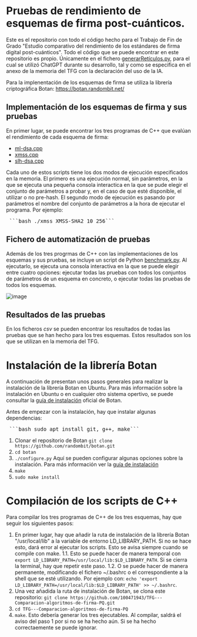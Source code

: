 # Pruebas de rendimiento de esquemas de firma post-cuánticos.
Este es el repositorio con todo el código hecho para el Trabajo de Fin de Grado "Estudio comparativo del rendimiento de los estándares de firma digital post-cuánticos". Todo el código que se puede encontrar en este repositorio es propio. Únicamente en el fichero [generarRetículos.py](src/generarRetículos.py), para el cual se 
utilizó ChatGPT durante su desarrollo, tal y como se especifica en el anexo de la memoria del TFG con la declaración del uso de la IA.

Para la implenentación de los esquemas de firma se utiliza la librería criptográfica Botan: https://botan.randombit.net/

## Implementación de los esquemas de firma y sus pruebas
En primer lugar, se puede encontrar los tres programas de C++ que evalúan el rendimiento de cada esquema de firma:
- [ml-dsa.cpp](src/ml-dsa.cpp)
- [xmss.cpp](src/xmss.cpp)
- [slh-dsa.cpp](src/slh-dsa.cpp)

Cada uno de estos scripts tiene los dos modos de ejecución especificados en la memoria. El primero es una ejecución normal, sin parámetros, en la que se ejecuta una pequeña consola interactica en la que se pude elegir el conjunto de parámetros a probar y, en el caso de que esté disponible,
el utilizar o no pre-hash. El segundo modo de ejecución es pasando por parámetros el nombre del conjunto de parámetros a la hora de ejecutar el programa. Por ejemplo:
<pre> ```bash ./xmss XMSS-SHA2_10_256``` </pre>


## Fichero de automatización de pruebas
Además de los tres progrmas de C++ con las implementaciones de los esquemas y sus pruebas, se incluye un script de Python [benchmark.py](src/benchmark.py). Al ejecutarlo, se ejecuta una consola interactiva en la que se puede elegir entre cuatro opciones: ejecutar todas las pruebas 
con todos los conjuntos de parámetros de un esquema en concreto, o ejecutar todas las pruebas de todos los esquemas.

![image](https://github.com/user-attachments/assets/c16b6af5-f7c2-4788-b46d-944a654a2e68)




## Resultados de las pruebas
En los ficheros _csv_ se pueden encontrar los resultados de todas las pruebas que se han hecho para los tres esquemas. Estos resultados son los que se utilizan en la memoria del TFG.


# Instalación de la librería Botan
A continuación de presentan unos pasos generales para realizar la instalación de la librería Botan en Ubuntu. Para más información sobre la instalación en Ubuntu o en cualquier otro sistema opertivo, se puede consultar la [guía de instalación](https://botan.randombit.net/handbook/building.html) oficial de Botan.

Antes de empezar con la instalación, hay que instalar algunas dependencias:
<pre> ```bash sudo apt install git, g++, make``` </pre>

1. Clonar el repositorio de Botan `git clone https://github.com/randombit/botan.git`
2. `cd botan`
3. `./configure.py` Aquí se pueden configurar algunas opciones sobre la instalación. Para más información ver la [guía de instalación](https://botan.randombit.net/handbook/building.html)
4. `make`
5. `sudo make install`

# Compilación de los scripts de C++
Para compilar los tres programas de C++ de los tres esquemas, hay que seguir los siguientes pasos:

1. En primer lugar, hay que añadir la ruta de instalación de la librería Botan "/usr/local/lib" a la variable de entorno LD_LIBRARY_PATH. Si no se hace esto, dará error al ejecutar los scripts. Esto se avisa siempre cuando se compile con make.
  1.1. Esto se puede hacer de manera temporal con `export LD_LIBRARY_PATH=/usr/local/lib:$LD_LIBRARY_PATH`. Si se cierra la terminal, hay que repetir este paso.
  1.2. O se puede hacer de manera permanente, modificando el fichero ~/.bashrc o el correspondiente a la shell que se esté utilizando. Por ejemplo con: `echo 'export LD_LIBRARY_PATH=/usr/local/lib:$LD_LIBRARY_PATH' >> ~/.bashrc`.
2. Una vez añadida la ruta de instalación de Botan, se clona este repositorio: `git clone https://github.com/100471943/TFG---Comparacion-algoritmos-de-firma-PQ.git`
3. `cd TFG---Comparacion-algoritmos-de-firma-PQ`
4. `make`. Esto debería generar los tres ejecutables. Al compilar, saldrá el aviso del paso 1 por si no se ha hecho aún. Si se ha hecho correctaemente se puede ignorar.




